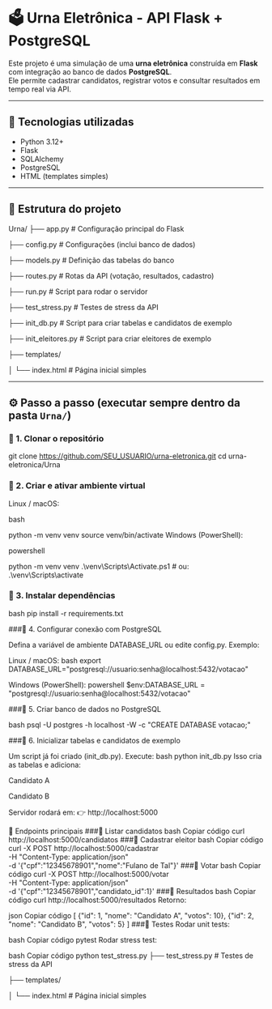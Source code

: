 # 🗳️ Urna Eletrônica - API Flask + PostgreSQL

Este projeto é uma simulação de uma **urna eletrônica** construída em **Flask** com integração ao banco de dados **PostgreSQL**.  
Ele permite cadastrar candidatos, registrar votos e consultar resultados em tempo real via API.

---

## 🚀 Tecnologias utilizadas
- Python 3.12+
- Flask
- SQLAlchemy
- PostgreSQL
- HTML (templates simples)

---

## 📂 Estrutura do projeto

Urna/
├── app.py # Configuração principal do Flask

├── config.py # Configurações (inclui banco de dados)

├── models.py # Definição das tabelas do banco

├── routes.py # Rotas da API (votação, resultados, cadastro)

├── run.py # Script para rodar o servidor

├── test_stress.py # Testes de stress da API

├── init_db.py # Script para criar tabelas e candidatos de exemplo

├── init_eleitores.py # Script para criar eleitores de exemplo

├── templates/

│ └── index.html # Página inicial simples

---

## ⚙️ Passo a passo (executar sempre dentro da pasta `Urna/`)

### 🔹 1. Clonar o repositório

git clone https://github.com/SEU_USUARIO/urna-eletronica.git
cd urna-eletronica/Urna

### 🔹 2. Criar e ativar ambiente virtual
Linux / macOS:

bash

python -m venv venv
source venv/bin/activate
Windows (PowerShell):

powershell

python -m venv venv
.\venv\Scripts\Activate.ps1   # ou: .\venv\Scripts\activate

### 🔹 3. Instalar dependências

bash
pip install -r requirements.txt

###🔹 4. Configurar conexão com PostgreSQL

Defina a variável de ambiente DATABASE_URL ou edite config.py.
Exemplo:

Linux / macOS:
bash
export DATABASE_URL="postgresql://usuario:senha@localhost:5432/votacao"

Windows (PowerShell):
powershell
$env:DATABASE_URL = "postgresql://usuario:senha@localhost:5432/votacao"

###🔹 5. Criar banco de dados no PostgreSQL

bash
psql -U postgres -h localhost -W -c "CREATE DATABASE votacao;"

###🔹 6. Inicializar tabelas e candidatos de exemplo

Um script já foi criado (init_db.py). Execute:
bash
python init_db.py
Isso cria as tabelas e adiciona:

Candidato A

Candidato B

Servidor rodará em:
👉 http://localhost:5000

📌 Endpoints principais
###🔹 Listar candidatos
bash
Copiar código
curl http://localhost:5000/candidatos
###🔹 Cadastrar eleitor
bash
Copiar código
curl -X POST http://localhost:5000/cadastrar \
  -H "Content-Type: application/json" \
  -d '{"cpf":"12345678901","nome":"Fulano de Tal"}'
###🔹 Votar
bash
Copiar código
curl -X POST http://localhost:5000/votar \
  -H "Content-Type: application/json" \
  -d '{"cpf":"12345678901","candidato_id":1}'
###🔹 Resultados
bash
Copiar código
curl http://localhost:5000/resultados
Retorno:

json
Copiar código
[
  {"id": 1, "nome": "Candidato A", "votos": 10},
  {"id": 2, "nome": "Candidato B", "votos": 5}
]
###🧪 Testes
Rodar unit tests:

bash
Copiar código
pytest
Rodar stress test:

bash
Copiar código
python test_stress.py
├── test_stress.py # Testes de stress da API

├── templates/

│ └── index.html # Página inicial simples

